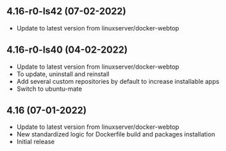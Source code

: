 
## 4.16-r0-ls42 (07-02-2022)
- Update to latest version from linuxserver/docker-webtop

## 4.16-r0-ls40 (04-02-2022)
- Update to latest version from linuxserver/docker-webtop
- To update, uninstall and reinstall
- Add several custom repositories by default to increase installable apps
- Switch to ubuntu-mate

## 4.16 (07-01-2022)

- Update to latest version from linuxserver/docker-webtop
- New standardized logic for Dockerfile build and packages installation
- Initial release
